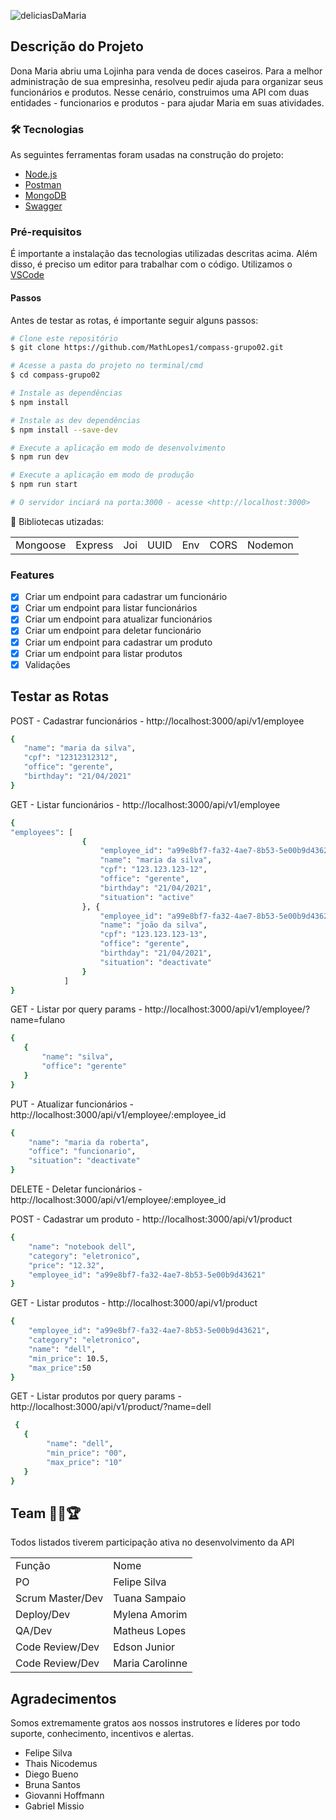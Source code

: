 ![deliciasDaMaria](https://user-images.githubusercontent.com/63256085/150689737-60513bc0-8df8-46c1-b89d-69b0cbab21c9.png)



## Descrição do Projeto
Dona Maria abriu uma Lojinha para venda de doces caseiros. Para a melhor administração de sua empresinha, resolveu pedir ajuda para organizar seus funcionários e produtos. Nesse cenário, construimos uma API com duas entidades - funcionarios e produtos - para ajudar Maria em suas atividades.  

### 🛠 Tecnologias
As seguintes ferramentas foram usadas na construção do projeto:

- [Node.js](https://nodejs.org/en/)
- [Postman](https://www.postman.com/)
- [MongoDB](https://www.mongodb.com/)
- [Swagger](https://swagger.io/)

### Pré-requisitos
É importante a instalação das tecnologias utilizadas descritas acima. Além disso, é preciso um editor para trabalhar com o código. Utilizamos o [VSCode](https://code.visualstudio.com/)

#### Passos
Antes de testar as rotas, é importante seguir alguns passos:

```bash
# Clone este repositório
$ git clone https://github.com/MathLopes1/compass-grupo02.git

# Acesse a pasta do projeto no terminal/cmd
$ cd compass-grupo02

# Instale as dependências
$ npm install

# Instale as dev dependências
$ npm install --save-dev

# Execute a aplicação em modo de desenvolvimento
$ npm run dev

# Execute a aplicação em modo de produção
$ npm run start

# O servidor inciará na porta:3000 - acesse <http://localhost:3000>
```
:file_folder: Bibliotecas utizadas:
<table>
  <tr>
    <td>Mongoose</td>
    <td>Express</td>
    <td>Joi</td>
    <td>UUID</td>
    <td>Env</td>
    <td>CORS</td>
    <td>Nodemon</td>    
  </tr>
</table>

### Features

- [x] Criar um endpoint para cadastrar um funcionário
- [x] Criar um endpoint para listar funcionários
- [x] Criar um endpoint para atualizar funcionários
- [x] Criar um endpoint para deletar funcionário
- [x] Criar um endpoint para cadastrar um produto
- [x] Criar um endpoint para listar produtos
- [x] Validações
 
 ## Testar as Rotas

POST - Cadastrar funcionários - http://localhost:3000/api/v1/employee
 ```bash
{
    "name": "maria da silva",
    "cpf": "12312312312",
    "office": "gerente",
    "birthday": "21/04/2021"
}
 ```
GET - Listar funcionários - http://localhost:3000/api/v1/employee
```bash
{
"employees": [
                {
                    "employee_id": "a99e8bf7-fa32-4ae7-8b53-5e00b9d43621",
                    "name": "maria da silva",
                    "cpf": "123.123.123-12",
                    "office": "gerente",
                    "birthday": "21/04/2021",
                    "situation": "active"
                }, {
                    "employee_id": "a99e8bf7-fa32-4ae7-8b53-5e00b9d43622",
                    "name": "joão da silva",
                    "cpf": "123.123.123-13",
                    "office": "gerente",
                    "birthday": "21/04/2021",
                    "situation": "deactivate"
                }
            ]
}


```
GET - Listar por query params - http://localhost:3000/api/v1/employee/?name=fulano
 ```bash
 {
    {
        "name": "silva",
        "office": "gerente"
    }
}
 ```
PUT - Atualizar funcionários - http://localhost:3000/api/v1/employee/:employee_id
```bash
{
    "name": "maria da roberta",
    "office": "funcionario",
    "situation": "deactivate"
}
```
DELETE - Deletar funcionários - http://localhost:3000/api/v1/employee/:employee_id

POST - Cadastrar um produto - http://localhost:3000/api/v1/product
```bash
{
    "name": "notebook dell",
    "category": "eletronico",
    "price": "12.32",
    "employee_id": "a99e8bf7-fa32-4ae7-8b53-5e00b9d43621"
}
```
GET - Listar produtos - http://localhost:3000/api/v1/product
```bash
{
    "employee_id": "a99e8bf7-fa32-4ae7-8b53-5e00b9d43621",
    "category": "eletronico",
    "name": "dell",
    "min_price": 10.5,
    "max_price":50
}
```
GET - Listar produtos por query params - http://localhost:3000/api/v1/product/?name=dell
```bash
 {
   {
        "name": "dell",
        "min_price": "00",
        "max_price": "10"
   }
}
```
## Team :man_technologist::trophy:	
Todos listados tiverem participação ativa no desenvolvimento da API
<table>
    <tr>
        <td>Função</td>
        <td>Nome</td>
    </tr>
    <tr>
        <td>PO</td>
        <td>Felipe Silva</td>
    </tr>
    <tr>
        <td>Scrum Master/Dev</td>
        <td>Tuana Sampaio</td>
    </tr>
    <tr>
        <td>Deploy/Dev</td>
        <td>Mylena Amorim</td>
    </tr> 
    <tr>
        <td>QA/Dev</td>
        <td>Matheus Lopes</td>
    </tr>     
    <tr>
        <td>Code Review/Dev</td>
        <td>Edson Junior</td>
    </tr>     
    <tr>
        <td>Code Review/Dev</td>
        <td>Maria Carolinne</td>
    </tr>        
</table>

## Agradecimentos
Somos extremamente gratos aos nossos instrutores e líderes por todo suporte, conhecimento, incentivos e alertas.

* Felipe Silva
* Thais Nicodemus
* Diego Bueno
* Bruna Santos
* Giovanni Hoffmann
* Gabriel Missio 
